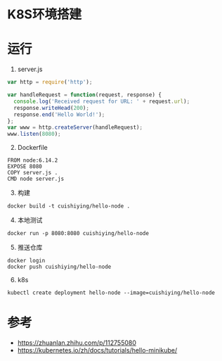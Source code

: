 # K8S环境搭建

# 运行

1. server.js

```javascript
var http = require('http');

var handleRequest = function(request, response) {
  console.log('Received request for URL: ' + request.url);
  response.writeHead(200);
  response.end('Hello World!');
};
var www = http.createServer(handleRequest);
www.listen(8080);
```

2. Dockerfile

```docker
FROM node:6.14.2
EXPOSE 8080
COPY server.js .
CMD node server.js
```

3. 构建

```
docker build -t cuishiying/hello-node .
```

4. 本地测试

```
docker run -p 8080:8080 cuishiying/hello-node
```

5. 推送仓库

```
docker login
docker push cuishiying/hello-node
```

6. k8s

```
kubectl create deployment hello-node --image=cuishiying/hello-node
```


# 参考

- https://zhuanlan.zhihu.com/p/112755080
- https://kubernetes.io/zh/docs/tutorials/hello-minikube/